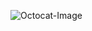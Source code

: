 ![Octocat-Image](https://avatars1.githubusercontent.com/u/52185677?s=400&u=d411c658b305790c3b89d9d8b8c33cde07e867f3&v=4)
